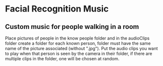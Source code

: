 # Facial Recognition Music

## Custom music for people walking in a room

Place pictures of people in the know people folder and in the audioClips folder create a folder for each known person, folder must have the same name of the picture associated (without ".jpg").
Put the audio clips you want to play when that person is seen by the camera in their folder, if there are multiple clips in the folder, one will be chosen at random. 